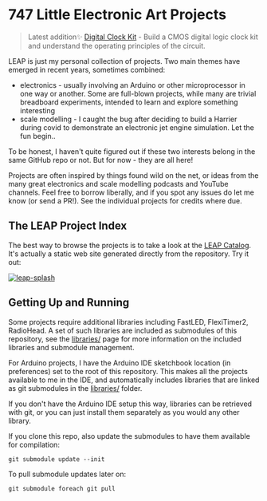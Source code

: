 # 747 Little Electronic Art Projects

> Latest addition:sparkles: [Digital Clock Kit](./Electronics101/DigitalLogic/DigitalClockKit) - Build a CMOS digital logic clock kit and understand the operating principles of the circuit.

LEAP is just my personal collection of projects.
Two main themes have emerged in recent years, sometimes combined:

* electronics - usually involving an Arduino or other microprocessor in one way or another. Some are full-blown projects, while many are trivial breadboard experiments, intended to learn and explore something interesting
* scale modelling - I caught the bug after deciding to build a Harrier during covid to demonstrate an electronic jet engine simulation. Let the fun begin..

To be honest, I haven't quite figured out if these two interests belong in the same
GitHub repo or not. But for now - they are all here!

Projects are often inspired by things found wild on the net,
or ideas from the many great electronics and scale modelling podcasts and YouTube channels.
Feel free to borrow liberally, and if you spot any issues do let me know (or send a PR!).
See the individual projects for credits where due.

## The LEAP Project Index

The best way to browse the projects is to take a look at the
[LEAP Catalog](https://leap.tardate.com/).
It's actually a static web site generated directly from the repository. Try it out:

[![leap-splash](./catalog/assets/images/leap-splash.png?raw=true)](https://leap.tardate.com/)

## Getting Up and Running

Some projects require additional libraries including FastLED, FlexiTimer2, RadioHead.
A set of such libraries are included as submodules of this repository,
see the [libraries/](./libraries) page for more information on the included libraries and submodule management.

For Arduino projects, I have the Arduino IDE sketchbook location (in preferences) set to the root of this repository.
This makes all the projects available to me in the IDE, and automatically includes libraries
that are linked as git submodules in the [libraries/](./libraries) folder.

If you don't have the Arduino IDE setup this way, libraries can be retrieved with git,
or you can just install them separately as you would any other library.

If you clone this repo, also update the submodules to have them available for compilation:

    git submodule update --init

To pull submodule updates later on:

    git submodule foreach git pull
